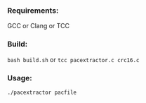 ### Requirements:
GCC or Clang or TCC

### Build:
`bash build.sh` or `tcc pacextractor.c crc16.c`

### Usage:
`./pacextractor pacfile`  
